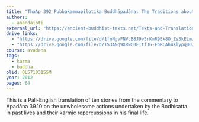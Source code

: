 ```yaml
---
title: "ThaAp 392 Pubbakammapilotika Buddhāpadāna: The Traditions about the Buddha (known as) The Connection with Previous Deeds, or Why the Buddha Suffered"
authors:
  - anandajoti
external_url: "https://ancient-buddhist-texts.net/Texts-and-Translations/Connection-with-Previous-Deeds/"
drive_links:
  - "https://drive.google.com/file/d/1fnNgvFNVcB8J9v5rKmR9Ek8O_Zs3kELm/view?usp=drive_link"
  - "https://drive.google.com/file/d/1S3ANq9XRwC0FItfJG-FbRCAh4Xlypq0O/view?usp=drive_link"
course: avadana
tags:
  - karma
  - buddha
olid: OL57103155M
year: 2012
pages: 64
---
```


This is a Pāli-English translation of ten stories from the commentary to Apadāna 39.10 on the unwholesome actions undertaken by the Bodhisatta in past lives and their karmic repercussions in his final life.
